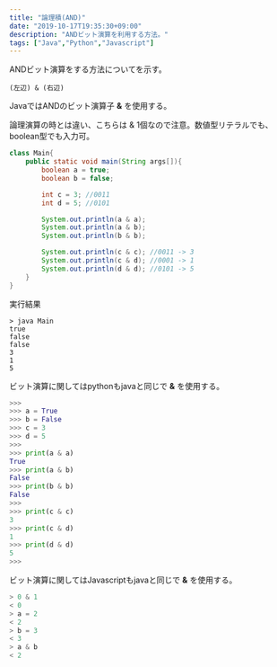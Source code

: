 ```yaml
---
title: "論理積(AND)"
date: "2019-10-17T19:35:30+09:00"
description: "ANDビット演算を利用する方法。"
tags: ["Java","Python","Javascript"]
---
```


ANDビット演算をする方法についてを示す。

<div class="note_content_by_programming_language" id="note_content_Java">

`(左辺) & (右辺)`  

JavaではANDのビット演算子 **&** を使用する。

論理演算の時とは違い、こちらは & 1個なので注意。数値型リテラルでも、boolean型でも入力可。  

```java
class Main{
    public static void main(String args[]){
        boolean a = true;
        boolean b = false;

        int c = 3; //0011
        int d = 5; //0101

        System.out.println(a & a);
        System.out.println(a & b);
        System.out.println(b & b);

        System.out.println(c & c); //0011 -> 3
        System.out.println(c & d); //0001 -> 1
        System.out.println(d & d); //0101 -> 5
    }
}
```

実行結果

```
> java Main
true
false
false
3
1
5
```

</div>
<div class="note_content_by_programming_language" id="note_content_Python">

ビット演算に関してはpythonもjavaと同じで **&** を使用する。

```python
>>> 
>>> a = True
>>> b = False
>>> c = 3
>>> d = 5
>>> 
>>> print(a & a)
True
>>> print(a & b)
False
>>> print(b & b)
False
>>>
>>> print(c & c)
3
>>> print(c & d)
1
>>> print(d & d)
5
>>>
```

</div>
<div class="note_content_by_programming_language" id="note_content_Javascript">

ビット演算に関してはJavascriptもjavaと同じで **&** を使用する。

```javascript
> 0 & 1
< 0
> a = 2
< 2
> b = 3
< 3
> a & b
< 2
```

</div>

